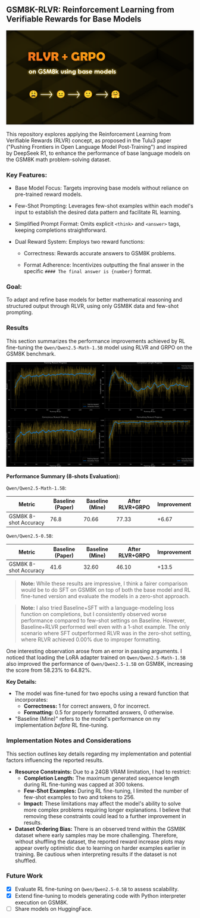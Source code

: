 ## GSM8K-RLVR: Reinforcement Learning from Verifiable Rewards for Base Models

![banner](./plots/rlvr-banner.png)

This repository explores applying the Reinforcement Learning from Verifiable Rewards (RLVR) concept, as proposed in the Tulu3 paper ("Pushing Frontiers in Open Language Model Post-Training") and inspired by DeepSeek R1, to enhance the performance of base language models on the GSM8K math problem-solving dataset.

### Key Features:

- Base Model Focus: Targets improving base models without reliance on pre-trained reward models.

- Few-Shot Prompting: Leverages few-shot examples within each model's input to establish the desired data pattern and facilitate RL learning.

- Simplified Prompt Format: Omits explicit `<think>` and `<answer>` tags, keeping completions straightforward.

- Dual Reward System: Employs two reward functions:

    - Correctness: Rewards accurate answers to GSM8K problems.

    -  Format Adherence: Incentivizes outputting the final answer in the specific `#### The final answer is {number}` format.

### Goal:

To adapt and refine base models for better mathematical reasoning and structured output through RLVR, using only GSM8K data and few-shot prompting.

### Results

This section summarizes the performance improvements achieved by RL fine-tuning the `Qwen/Qwen2.5-Math-1.5B` model using RLVR and GRPO on the GSM8K benchmark.

![plot](./plots/RLVR-GSM8K-Plots.png)

**Performance Summary (8-shots Evaluation):**

`Qwen/Qwen2.5-Math-1.5B`:

| Metric               | Baseline (Paper) | Baseline (Mine) | After RLVR+GRPO | Improvement |
|-----------------------|------------------|-----------------|-----------------|-------------|
| GSM8K 8-shot Accuracy| 76.8             | 70.66           | 77.33           | +6.67       |

`Qwen/Qwen2.5-0.5B`:

| Metric               | Baseline (Paper) | Baseline (Mine) | After RLVR+GRPO | Improvement |
|-----------------------|------------------|-----------------|-----------------|-------------|
| GSM8K 8-shot Accuracy| 41.6             | 32.60           | 46.10           | +13.5       |

> **Note:** While these results are impressive, I think a fairer comparison would be to do SFT on GSM8K  on top of both the base model and RL fine-tuned version and evaluate the models in a zero-shot approach.

> **Note:** I also tried Baseline+SFT with a language-modeling loss function on completions, but I consistently observed worse performance compared to few-shot settings on Baseline. However, Baseline+RLVR performed well even with a 1-shot example. The only scenario where SFT outperformed RLVR was in the zero-shot setting, where RLVR achieved 0.00% due to improper formatting.

One interesting observation arose from an error in passing arguments. I noticed that loading the LoRA adapter trained on `Qwen/Qwen2.5-Math-1.5B` also improved the performance of `Qwen/Qwen2.5-1.5B` on GSM8K, increasing the score from 58.23% to 64.82%.

**Key Details:**

*   The model was fine-tuned for two epochs using a reward function that incorporates:
    *   **Correctness:** 1 for correct answers, 0 for incorrect.
    *   **Formatting:** 0.5 for properly formatted answers, 0 otherwise.
*   "Baseline (Mine)" refers to the model's performance on my implementation *before* RL fine-tuning.

### Implementation Notes and Considerations

This section outlines key details regarding my implementation and potential factors influencing the reported results.

*   **Resource Constraints:** Due to a 24GB VRAM limitation, I had to restrict:
    *   **Completion Length:** The maximum generated sequence length during RL fine-tuning was capped at 300 tokens.
    *   **Few-Shot Examples:**  During RL fine-tuning, I limited the number of few-shot examples to two and tokens to 256.
    *  **Impact:** These limitations may affect the model's ability to solve more complex problems requiring longer explanations. I believe that removing these constraints could lead to a further improvement in results.
*   **Dataset Ordering Bias:**  There is an observed trend within the GSM8K dataset where early samples may be more challenging. Therefore, without shuffling the dataset, the reported reward increase plots may appear overly optimistic due to learning on harder examples earlier in training. Be cautious when interpreting results if the dataset is not shuffled.

### Future Work

- [x] Evaluate RL fine-tuning on `Qwen/Qwen2.5-0.5B` to assess scalability.
- [x] Extend fine-tuning to models generating code with Python interpreter execution on GSM8K.
- [ ] Share models on HuggingFace.
